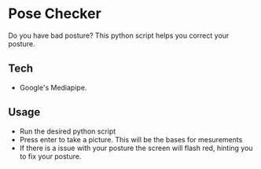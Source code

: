 # Pose Checker

Do you have bad posture? This python script helps you correct your posture.

## Tech

- Google's Mediapipe.

## Usage

- Run the desired python script
- Press enter to take a picture. This will be the bases for mesurements
- If there is a issue with your posture the screen will flash red, hinting you to fix your posture.
